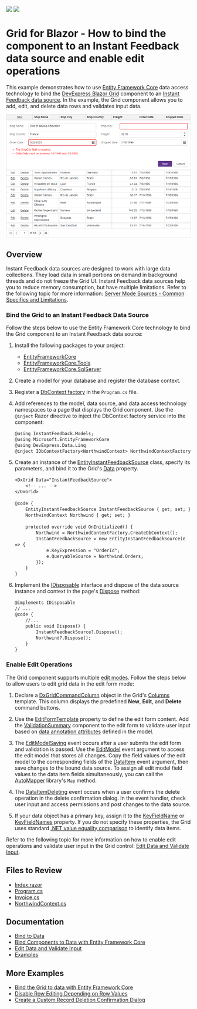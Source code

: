 <!-- default badges list -->
[![](https://img.shields.io/badge/Open_in_DevExpress_Support_Center-FF7200?style=flat-square&logo=DevExpress&logoColor=white)](https://supportcenter.devexpress.com/ticket/details/T1155154)
[![](https://img.shields.io/badge/📖_How_to_use_DevExpress_Examples-e9f6fc?style=flat-square)](https://docs.devexpress.com/GeneralInformation/403183)
<!-- default badges end -->
# Grid for Blazor - How to bind the component to an Instant Feedback data source and enable edit operations

This example demonstrates how to use [Entity Framework Core](https://learn.microsoft.com/en-us/ef/core/) data access technology to bind the [DevExpress Blazor Grid](https://docs.devexpress.com/Blazor/403143/grid) component to an [Instant Feedback data source](https://docs.devexpress.com/Blazor/403737/grid/bind-to-data#large-data-server-mode-sources). In the example, the Grid component allows you to add, edit, and delete data rows and validates input data.

![Bind the Grid to Instant Feedback Data Source](bind-to-instant-feedback-data-source.png)

## Overview

Instant Feedback data sources are designed to work with large data collections. They load data in small portions on demand in background threads and do not freeze the Grid UI. Instant Feedback data sources help you to reduce memory consumption, but have multiple limitations. Refer to the following topic for more information: [Server Mode Sources - Common Specifics and Limitations](https://docs.devexpress.com/Blazor/403737/grid/bind-to-data#common-specifics-and-limitations).

### Bind the Grid to an Instant Feedback Data Source

Follow the steps below to use the Entity Framework Core technology to bind the Grid component to an Instant Feedback data source:

1. Install the following packages to your project:

    * [EntityFrameworkCore](https://www.nuget.org/packages/Microsoft.EntityFrameworkCore)
    * [EntityFrameworkCore.Tools](https://www.nuget.org/packages/Microsoft.EntityFrameworkCore.Tools/)
    * [EntityFrameworkCore.SqlServer](https://www.nuget.org/packages/Microsoft.EntityFrameworkCore.SqlServer/)

2. Create a model for your database and register the database context.
3. Register a [DbContext factory](https://learn.microsoft.com/en-us/ef/core/dbcontext-configuration/#using-a-dbcontext-factory-eg-for-blazor) in the `Program.cs` file.
4. Add references to the model, data source, and data access technology namespaces to a page that displays the Grid component. Use the `@inject` Razor directive to inject the DbContext factory service into the component: 

    ```razor
    @using InstantFeedback.Models;
    @using Microsoft.EntityFrameworkCore
    @using DevExpress.Data.Linq
    @inject IDbContextFactory<NorthwindContext> NorthwindContextFactory
    ```
5. Create an instance of the [EntityInstantFeedbackSource](https://docs.devexpress.com/CoreLibraries/DevExpress.Data.Linq.EntityInstantFeedbackSource) class, specify its parameters, and bind it to the Grid's [Data](https://docs.devexpress.com/Blazor/DevExpress.Blazor.DxGrid.Data) property.

    ```razor
    <DxGrid Data="InstantFeedbackSource">
        <!-- ... -->
    </DxGrid>

    @code {
        EntityInstantFeedbackSource InstantFeedbackSource { get; set; }
        NorthwindContext Northwind { get; set; }

        protected override void OnInitialized() {
            Northwind = NorthwindContextFactory.CreateDbContext();
            InstantFeedbackSource = new EntityInstantFeedbackSource(e => {
                e.KeyExpression = "OrderId";
                e.QueryableSource = Northwind.Orders;
            });
        }
    }
    ```
6. Implement the [IDisposable](https://learn.microsoft.com/en-us/dotnet/api/system.idisposable?view=net-7.0) interface and dispose of the data source instance and context in the page's [Dispose](https://learn.microsoft.com/en-us/dotnet/api/system.idisposable.dispose?view=net-7.0) method:

    ```razor
    @implements IDisposable
    // ...
    @code {
        //...
        public void Dispose() {
            InstantFeedbackSource?.Dispose();
            Northwind?.Dispose();
        }
    }
    ```

### Enable Edit Operations

The Grid component supports multiple [edit modes](https://docs.devexpress.com/Blazor/403454/grid/edit-data-and-validate-input#edit-modes). Follow the steps below to allow users to edit grid data in the edit form mode:

1. Declare a [DxGridCommandColumn](https://docs.devexpress.com/Blazor/DevExpress.Blazor.DxGridCommandColumn) object in the Grid's [Columns](https://docs.devexpress.com/Blazor/DevExpress.Blazor.DxGrid.Columns) template. This column displays the predefined **New**, **Edit**, and **Delete** command buttons.

2. Use the [EditFormTemplate](https://docs.devexpress.com/Blazor/DevExpress.Blazor.DxGrid.EditFormTemplate) property to define the edit form content. Add the [ValidationSummary](https://learn.microsoft.com/en-us/dotnet/api/microsoft.aspnetcore.components.forms.validationsummary?view=aspnetcore-7.0) component to the edit form to validate user input based on [data annotation attributes](https://learn.microsoft.com/en-us/aspnet/core/mvc/models/validation?view=aspnetcore-7.0) defined in the model.

3. The [EditModelSaving](https://docs.devexpress.com/Blazor/DevExpress.Blazor.DxGrid.EditModelSaving) event occurs after a user submits the edit form and validation is passed. Use the [EditModel](https://docs.devexpress.com/Blazor/DevExpress.Blazor.GridEditModelSavingEventArgs.EditModel) event argument to access the edit model that stores all changes. Copy the field values of the edit model to the corresponding fields of the [DataItem](https://docs.devexpress.com/Blazor/DevExpress.Blazor.GridEditModelSavingEventArgs.DataItem) event argument, then save changes to the bound data source. To assign all edit model field values to the data item fields simultaneously, you can call the [AutoMapper](https://github.com/AutoMapper/AutoMapper) library's `Map` method.

4. The [DataItemDeleting](https://docs.devexpress.com/Blazor/DevExpress.Blazor.DxGrid.DataItemDeleting) event occurs when a user confirms the delete operation in the delete confirmation dialog. In the event handler, check user input and access permissions and post changes to the data source.

5. If your data object has a primary key, assign it to the [KeyFieldName](https://docs.devexpress.com/Blazor/DevExpress.Blazor.DxGrid.KeyFieldName) or [KeyFieldNames](https://docs.devexpress.com/Blazor/DevExpress.Blazor.DxGrid.KeyFieldNames) property. If you do not specify these properties, the Grid uses standard [.NET value equality comparison](https://learn.microsoft.com/en-us/dotnet/csharp/programming-guide/statements-expressions-operators/equality-comparisons) to identify data items.

Refer to the following topic for more information on how to enable edit operations and validate user input in the Grid control: [Edit Data and Validate Input](https://docs.devexpress.com/Blazor/403454/grid/edit-data-and-validate-input).

## Files to Review

- [Index.razor](./CS/Pages/Index.razor)
- [Program.cs](./CS/Program.cs)
- [Invoice.cs](./CS/Models/Invoice.cs)
- [NorthwindContext.cs](./CS/Models/NorthwindContext.cs)

## Documentation

- [Bind to Data](https://docs.devexpress.com/Blazor/403737/grid/bind-to-data)
- [Bind Components to Data with Entity Framework Core](https://docs.devexpress.com/Blazor/403167/common-concepts/bind-data-grid-to-data-from-entity-framework-core)
- [Edit Data and Validate Input](https://docs.devexpress.com/Blazor/403454/grid/edit-data-and-validate-input)
- [Examples](https://docs.devexpress.com/Blazor/404035/grid/examples)

## More Examples

- [Bind the Grid to data with Entity Framework Core](https://github.com/DevExpress-Examples/blazor-dxgrid-bind-to-data-with-entity-framework-core)
- [Disable Row Editing Depending on Row Values](https://github.com/DevExpress-Examples/blazor-dxgrid-disable-editing-for-several-rows)
- [Create a Custom Record Deletion Confirmation Dialog](https://github.com/DevExpress-Examples/blazor-dxgrid-show-custom-confirmation-dialog)
